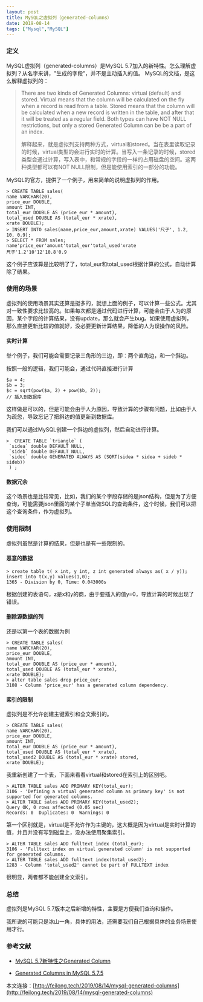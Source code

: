 ```yaml
---
layout: post
title: MySQL之虚拟列（generated-columns）
date: 2019-08-14
tags: ["Mysql","MySQL"]
---
```


### 定义

MySQL虚拟列（generated-columns）是MySQL 5.7加入的新特性。怎么理解虚拟列？从名字来讲，"生成的字段"，并不是主动插入的值。
MySQL的文档，是这么解释虚拟列的：

> There are two kinds of Generated Columns: virtual (default) and stored. Virtual means that the column will be calculated on the fly when a record is read from a table. Stored means that the column will be calculated when a new record is written in the table, and after that it will be treated as a regular field. Both types can have NOT NULL restrictions, but only a stored Generated Column can be be a part of an index.
> 
> 解释起来，就是虚拟列支持两种方式，virtual和stored。当在表里读取记录的时候，virtual类型的会进行实时的计算。当写入一条记录的时候，stored类型会通过计算，写入表中，和常规的字段的一样的占用磁盘的空间。这两种类型都可以有NOT NULL限制，但是能使用索引的一部分的功能。

MySQL的官方，提供了一个例子，用来简单的说明虚拟列的作用。

    > CREATE TABLE sales(
    name VARCHAR(20),
    price_eur DOUBLE,
    amount INT,
    total_eur DOUBLE AS (price_eur * amount),
    total_used DOUBLE AS (total_eur * xrate),
    xrate DOUBLE);
    > INSERT INTO sales(name,price_eur,amount,xrate) VALUES('尺子', 1.2, 10, 0.9);
    > SELECT * FROM sales;
    name'price_eur'amount'total_eur'total_used'xrate
    尺子'1.2'10'12'10.8'0.9

这个例子应该算是比较明了了，total_eur和total_used根据计算的公式，自动计算除了结果。

### 使用的场景

虚拟列的使用场景其实还算是挺多的，就想上面的例子，可以计算一些公式。尤其对一致性要求比较高的。如果每次都是通过代码进行计算，可能会由于人为的原因，某个字段的计算结果，没有update，那么就会产生bug。如果使用虚拟列，那么直接更新比较的值就好，没必要更新计算结果，降低的人为误操作的风险。

#### 实时计算

举个例子，我们可能会需要记录三角形的三边，即：两个直角边，和一个斜边。

按照一般的逻辑，我们可能会，通过代码直接进行计算

    $a = 4;
    $b = 3;
    $c = sqrt(pow($a, 2) + pow($b, 2));
    // 插入到数据库

这样做是可以的，但是可能会由于人为原因，导致计算的步骤有问题，比如由于人为疏忽，导致忘记了把斜边的值更新到数据库。

我们可以通过MySQL创建一个斜边的虚拟列，然后自动进行计算。

    >  CREATE TABLE `triangle` (
     `sidea` double DEFAULT NULL,
     `sideb` double DEFAULT NULL,
     `sidec` double GENERATED ALWAYS AS (SQRT(sidea * sidea + sideb * sideb))
     ) ;

#### 数据冗余

这个场景也是比较常见，比如，我们的某个字段存储的是json结构，但是为了方便查询，可能需要json里面的某个子单当做SQL的查询条件，这个时候，我们可以把这个查询条件，作为虚拟列。

### 使用限制

虚拟列虽然是计算的结果，但是也是有一些限制的。

#### 恶意的数据

    > create table t( x int, y int, z int generated always as( x / y));
    insert into t(x,y) values(1,0); 
    1365 - Division by 0, Time: 0.043000s

根据创建的表语句，z是x和y的商，由于要插入的值y=0，导致计算的时候出现了错误。

#### 删除源数据的列

还是以第一个表的数据为例

    > CREATE TABLE sales(
    name VARCHAR(20),
    price_eur DOUBLE,
    amount INT,
    total_eur DOUBLE AS (price_eur * amount),
    total_used DOUBLE AS (total_eur * xrate),
    xrate DOUBLE);
    > alter table sales drop price_eur;
    3108 - Column 'price_eur' has a generated column dependency.

#### 索引的限制

虚拟列是不允许创建主键索引和全文索引的。

    > CREATE TABLE sales(
    name VARCHAR(20),
    price_eur DOUBLE,
    amount INT,
    total_eur DOUBLE AS (price_eur * amount),
    total_used DOUBLE AS (total_eur * xrate),
    total_used2 DOUBLE AS (total_eur * xrate) stored,
    xrate DOUBLE);

我重新创建了一个表，下面来看看virtual和stored在索引上的区别吧。

    > ALTER TABLE sales ADD PRIMARY KEY(total_eur);
    3106 - 'Defining a virtual generated column as primary key' is not supported for generated columns.
    > ALTER TABLE sales ADD PRIMARY KEY(total_used2);
    Query OK, 0 rows affected (0.05 sec)
    Records: 0  Duplicates: 0  Warnings: 0

第一个区别就是，virtual是不允许作为主键的，这大概是因为virtual是实时计算的值，并且并没有写到磁盘上，没办法使用聚集索引。

    > ALTER TABLE sales ADD fulltext index (total_eur);
    3106 - 'Fulltext index on virtual generated column' is not supported for generated columns.
    > ALTER TABLE sales ADD fulltext index(total_used2);
    1283 - Column 'total_used2' cannot be part of FULLTEXT index

很明显，两者都不能创建全文索引。

### 总结

虚拟列是MySQL 5.7版本之后新增的特性，主要是方便我们查询和操作。

我所说的可能只是冰山一角，具体的用法，还需要我们自己根据具体的业务场景使用才行。

### 参考文献

*   [MySQL 5.7新特性之Generated Column](https://www.linuxidc.com/Linux/2016-02/128066.htm)

*   [Generated Columns in MySQL 5.7.5](http://mysqlserverteam.com/generated-columns-in-mysql-5-7-5/)

本文连接：[http://feilong.tech/2019/08/14/mysql-generated-columns](http://feilong.tech/2019/08/14/mysql-generated-columns)